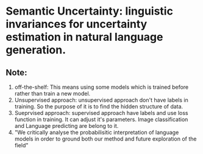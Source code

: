 # Semantic Uncertainty: linguistic invariances for uncertainty estimation in natural language generation.

## Note:
1. off-the-shelf: This means using some models which is trained before rather than train a new model.
2. Unsupervised approach: unsupervised approach don't have labels in training. So the purpose of it is to find the hidden structure of data.
3. Sueprvised approach: supervised approach have labels and use loss function in training. It can adjust it's parameters. Image classification and Language predicting are belong to it.
4. "We critically analyse the probabilisitic interpretation of language models in order to ground both our method and future exploration of the field"